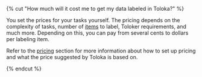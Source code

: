{% cut "How much will it cost me to get my data labeled in Toloka?" %}

You set the prices for your tasks yourself. The pricing depends on the complexity of tasks, number of [items](../../../../glossary.md#item) to label, Toloker requirements, and much more. Depending on this, you can pay from several cents to dollars per labeling item.

Refer to the [pricing](../../../concepts/dynamic-pricing.md) section for more information about how to set up pricing and what the price suggested by Toloka is based on.

{% endcut %}